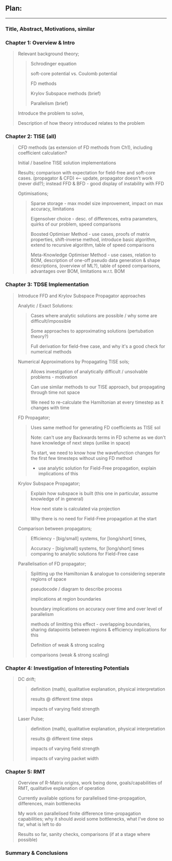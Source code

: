 ## Plan:

---

### Title, Abstract, Motivations, similar

### Chapter 1: Overview & Intro
> Relevant background theory;
>> Schrodinger equation
>> 
>> soft-core potential vs. Coulomb potential
>> 
>> FD methods
>> 
>> Krylov Subspace methods (brief)
>> 
>> Parallelism (brief)
>
> Introduce the problem to solve, 
>
> Description of how theory introduced relates to the problem

### Chapter 2: TISE (all)
> CFD methods (as extension of FD methods from Ch1), including coefficient calculation?
>
> Initial / baseline TISE solution implementations 
>
> Results; comparison with expectation for 
  field-free and soft-core cases. (propagator & CFD) <-- update, 
  propagator doesn't work (never did?); instead FFD & BFD - good display of instability with FFD
>
> Optimisations;
>> Sparse storage - max model size improvement, impact on max accuracy, limitations
>> 
>> Eigensolver choice - desc. of differences, extra parameters, quirks of our problem, speed comparisons
>>
>> Boosted Optimiser Method - use cases, proofs of matrix properties, shift-inverse method, introduce basic algorithm, extend to recursive algorithm, table of speed comparisons
>>
>> Meta-Knowledge Optimiser Method - use cases, relation to BOM, description of one-off pseudo data generation & shape descriptions, (overview of ML?), table of speed comparisons, advantages over BOM, limitations w.r.t. BOM

### Chapter 3: TDSE Implementation
> Introduce FFD and Krylov Subspace Propagator approaches
>
> Analytic / Exact Solutions:
>> Cases where analytic solutions are possible / why some are difficult/impossible
>>
>> Some approaches to approximating solutions (pertubation theory?)
>>
>> Full derivation for field-free case, and why it's a good check for numerical methods
>
> Numerical Approximations by Propagating TISE sols;
>> Allows investigation of analytically difficult / unsolvable problems - motivation
>>
>> Can use similar methods to our TISE approach, but propagating through time not space 
>>
>> We need to re-calculate the Hamiltonian at every timestep as it changes with time
>
> FD Propagator;
>> Uses same method for generating FD coefficients as TISE sol
>>
>> Note: can't use any Backwards terms in FD scheme as we don't have knowledge of next steps (unlike in space)
>>
>> To start, we need to know how the wavefunction changes for the first few timesteps without using FD method
>> - use analytic solution for Field-Free propagation, explain implications of this
>
> Krylov Subspace Propagator;
>> Explain how subspace is built (this one in particular, assume knowledge of in general)
>>
>> How next state is calculated via projection
>>
>> Why there is no need for Field-Free propagation at the start
>
> Comparison between propagators;
>> Efficiency - [big/small] systems, for [long/short] times,
>> 
>> Accuracy - [big/small] systems, for [long/short] times
>> comparing to analytic solutions for Field-Free case
>
> Parallelisation of FD propagator;
>> Splitting up the Hamiltonian & analogue to considering seperate regions of space
>>
>> pseudocode / diagram to describe process
>>
>> implications at region boundaries
>>
>> boundary implications on accuracy over time and over level of parallelism
>>
>> methods of limitting this effect - overlapping boundaries, sharing datapoints between regions & efficiency implications for this
>>
>> Definition of weak & strong scaling
>>
>> comparisons (weak & strong scaling)

### Chapter 4: Investigation of Interesting Potentials
> DC drift;
>> definition (math), qualitative explanation, physical interpretation
>>
>> results @ different time steps
>> 
>> impacts of varying field strength
>
> Laser Pulse;
>> definition (math), qualitative explanation, physical interpretation
>>
>> results @ different time steps
>> 
>> impacts of varying field strength
>>
>> impacts of varying packet width

### Chapter 5: RMT
> Overview of R-Matrix origins, work being done, goals/capabilities of RMT, qualitative explanation of operation
>
> Currently available options for parallelised time-propagation, differences, main bottlenecks
>
> My work on parallelised finite difference time-propagation capabilities; why it should avoid some bottlenecks, what I've done so far, what is left to do
>
> Results so far, sanity checks, comparisons (if at a stage where possible)

### Summary & Conclusions
